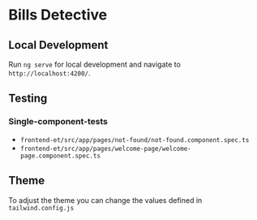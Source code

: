 # Bills Detective

## Local Development
Run `ng serve` for local development and navigate to `http://localhost:4200/`.

## Testing
### Single-component-tests
- `frontend-et/src/app/pages/not-found/not-found.component.spec.ts`
- `frontend-et/src/app/pages/welcome-page/welcome-page.component.spec.ts`

## Theme
To adjust the theme you can change the values defined in `tailwind.config.js`
